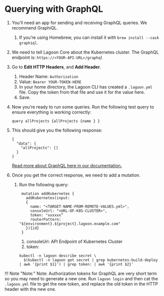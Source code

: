 # Querying with GraphQL

1. You’ll need an app for sending and receiving GraphQL queries. We recommend GraphiQL.
    1. If you’re using Homebrew, you can install it with `brew install --cask graphiql`.
2. We need to tell Lagoon Core about the Kubernetes cluster. The GraphQL endpoint is: `https://<YOUR-API-URL>/graphql`
3. Go to **Edit HTTP Headers**, and **Add Header**.
    1. Header Name: `Authorization`
    2. Value: `Bearer YOUR-TOKEN-HERE`
    3. In your home directory, the Lagoon CLI has created a `.lagoon.yml` file. Copy the token from that file and use it for the value here.
    4. Save.
4. Now you’re ready to run some queries. Run the following test query to ensure everything is working correctly:
    ```text
    query allProjects {allProjects {name } }
    ```

5. This should give you the following response:

    ```text
    {
      "data": {
        "allProjects": []
      }
    }
    ```

    [Read more about GraphQL here in our documentation.](../using-lagoon-advanced/graphql.md)

6. Once you get the correct response, we need to add a mutation.
   1. Run the following query:

      ```text
       mutation addKubernetes {
         addKubernetes(input:
         {
           name: "<TARGET-NAME-FROM-REMOTE-VALUES.yml>",
           consoleUrl: "<URL-OF-K8S-CLUSTER>",
           token: "xxxxxx”
           routerPattern: "${environment}.${project}.lagoon.example.com"
         }){id}
       }
      ```

      1. consoleUrl: API Endpoint of Kubernetes Cluster
      2. token:
        ```
        kubectl -n lagoon describe secret \
          $(kubectl -n lagoon get secret | grep kubernetes-build-deploy | awk '{print $1}') | grep token: | awk '{print $2}'
        ```

!!! Note "Note:"
    Note: Authorization tokens for GraphQL are very short term so you may need to generate a new one. Run `lagoon login` and then cat the `.lagoon.yml` file to get the new token, and replace the old token in the HTTP header with the new one.
